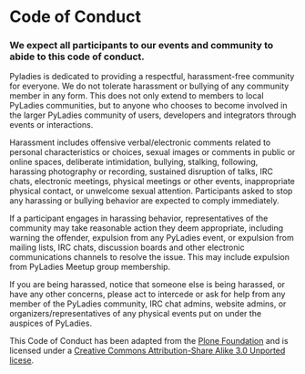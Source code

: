 # Code of Conduct

### We expect all participants to our events and community to abide to this code of conduct.


Pyladies is dedicated to providing a respectful, harassment-free community for everyone.
We do not tolerate harassment or bullying of any community member in any form. This does
not only extend to members to local PyLadies communities, but to anyone who chooses to
become involved in the larger PyLadies community of users, developers and integrators
through events or interactions.

Harassment includes offensive verbal/electronic comments related to personal characteristics
or choices, sexual images or comments in public or online spaces, deliberate intimidation,
bullying, stalking, following, harassing photography or recording, sustained disruption
of talks, IRC chats, electronic meetings, physical meetings or other events, inappropriate
physical contact, or unwelcome sexual attention. Participants asked to stop any harassing
or bullying behavior are expected to comply immediately.

If a participant engages in harassing behavior, representatives of the community may
take reasonable action they deem appropriate, including warning the offender, expulsion
from any PyLadies event, or expulsion from mailing lists, IRC chats, discussion boards
and other electronic communications channels to resolve the issue. This may include
expulsion from PyLadies Meetup group membership.

If you are being harassed, notice that someone else is being harassed, or have any other
concerns, please act to intercede or ask for help from any member of the PyLadies community,
IRC chat admins, website admins, or organizers/representatives of any physical events
put on under the auspices of PyLadies.

This Code of Conduct has been adapted from the [Plone Foundation](https://plone.org/foundation/materials/foundation-resolutions/code-of-conduct)
and is licensed under a [Creative Commons Attribution-Share Alike 3.0 Unported licese](https://creativecommons.org/licenses/by-sa/3.0/).

